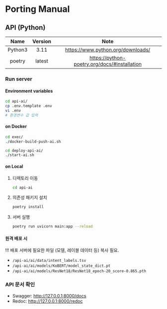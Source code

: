 # Porting Manual

## API (Python)

|  Name   | Version |                     Note                     |
|:-------:|:-------:|:--------------------------------------------:|
| Python3 |  3.11   |      <https://www.python.org/downloads/>       |
| poetry  | latest  | <https://python-poetry.org/docs/#installation> |

### Run server

#### Environment variables

```bash
cd api-ai/
cp .env.template .env
vi .env
# 환경변수 값 입력
```

#### on Docker

```bash
cd exec/
./docker-build-push-ai.sh

cd deploy-api-ai/
./start-ai.sh
```

#### on Local

1. 디렉토리 이동

    ```bash
    cd api-ai
    ```

2. 의존성 패키지 설치

    ```bash
    poetry install
    ```

3. 서버 실행

   ```bash
   poetry run uvicorn main:app --reload
   ```

#### 원격 배포 시

!!! 배포 서버에 필요한 파일 (모델, 레이블 데이터 등) 복사 필요.

- `/api-ai/ai/data/intent_labels.tsv`
- `/api-ai/ai/models/KoBERT/model_state_dict.pt`
- `/api-ai/ai/models/ResNet18/ResNet18_epoch-20_score-0.865.pth`

### API 문서 확인

- Swagger: <http://127.0.0.1:8000/docs>
- Redoc: <http://127.0.0.1:8000/redoc>

